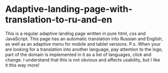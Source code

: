 # Adaptive-landing-page-with-translation-to-ru-and-en
This is a regular adaptive landing page written in pure html, css and JavaScript. This page has an automatic translation into Russian and English, as well as an adaptive menu for mobile and tablet versions.
P.s.
When your are looking for a translation into another language, pay attention to the logo, part of the domain is implemented in it as a list of languages, click and change. I understand that this is not obvious and affects usability, but I like it this way more!
